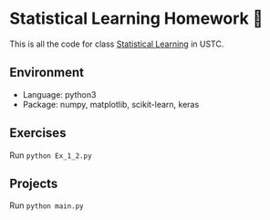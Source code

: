 # Statistical Learning Homework :tangerine:

This is all the code for class [Statistical Learning] in USTC.

[Statistical Learning]:http://staff.ustc.edu.cn/~dongeliu/statlearn.html

## Environment
* Language: python3
* Package: numpy, matplotlib, scikit-learn, keras

## Exercises
Run `python Ex_1_2.py`

## Projects
Run `python main.py`


